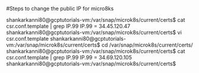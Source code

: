 #Steps to change the public IP for micro8ks

shankarkanni80@gcptutorials-vm:/var/snap/microk8s/current/certs$ cat csr.conf.template | grep IP.99
IP.99 = 34.45.120.47
shankarkanni80@gcptutorials-vm:/var/snap/microk8s/current/certs$ vi csr.conf.template 
shankarkanni80@gcptutorials-vm:/var/snap/microk8s/current/certs$ cd /var/snap/microk8s/current/certs/
shankarkanni80@gcptutorials-vm:/var/snap/microk8s/current/certs$ cat csr.conf.template | grep IP.99
IP.99 = 34.69.120.105
shankarkanni80@gcptutorials-vm:/var/snap/microk8s/current/certs$ 